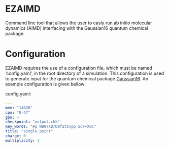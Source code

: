 # EZAIMD
Command line tool that allows the user to easly run ab initio molecular dynamics (AIMD) interfacing with the Gaussian16 quantum chemical package.

# Configuration
EZAIMD requires the use of a configuration file, which must be named ‘config.yaml’, in the root directory of a simulation. This configuration is used to generate input for the quantum chemical package [Gaussian16](https://gaussian.com/gaussian16/). An example configuration is given bellow:

config.yaml:
```yaml
---
mem: "140GB"
cpu: "0-47"
gpu: ~
checkpoint: "output.chk"
key_words: "#p WB97XD/Def2tzvpp SCF=XQC"
title: "single point"
charge: 0
multiplicity: 1
```
